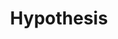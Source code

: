 ---
blog: https://web.hypothes.is/blog
codehost: https://github.com/https://github.com/hypothesis
facebook: https://facebook.com/myhypothesis
linkedin: https://linkedin.com/company/hypothes.is
logohandle: hypothesis
sort: hypothesis
title: Hypothesis
twitter: https://x.com/hypothes_is
website: https://web.hypothes.is/
youtube: https://youtube.com/c/hypothesis
---